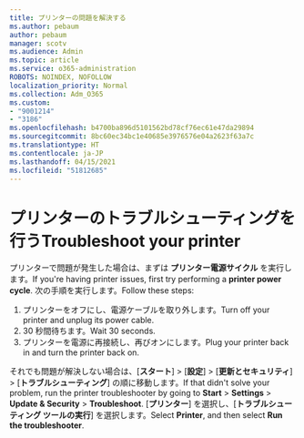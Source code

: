 ```yaml
---
title: プリンターの問題を解決する
ms.author: pebaum
author: pebaum
manager: scotv
ms.audience: Admin
ms.topic: article
ms.service: o365-administration
ROBOTS: NOINDEX, NOFOLLOW
localization_priority: Normal
ms.collection: Adm_O365
ms.custom:
- "9001214"
- "3186"
ms.openlocfilehash: b4700ba896d5101562bd78cf76ec61e47da29894
ms.sourcegitcommit: 8bc60ec34bc1e40685e3976576e04a2623f63a7c
ms.translationtype: HT
ms.contentlocale: ja-JP
ms.lasthandoff: 04/15/2021
ms.locfileid: "51812685"
---
```

# <a name="troubleshoot-your-printer"></a><span data-ttu-id="7b8cc-102">プリンターのトラブルシューティングを行う</span><span class="sxs-lookup"><span data-stu-id="7b8cc-102">Troubleshoot your printer</span></span>

<span data-ttu-id="7b8cc-103">プリンターで問題が発生した場合は、まずは **プリンター電源サイクル** を実行します。</span><span class="sxs-lookup"><span data-stu-id="7b8cc-103">If you're having printer issues, first try performing a **printer power cycle**.</span></span> <span data-ttu-id="7b8cc-104">次の手順を実行します。</span><span class="sxs-lookup"><span data-stu-id="7b8cc-104">Follow these steps:</span></span>

1. <span data-ttu-id="7b8cc-105">プリンターをオフにし、電源ケーブルを取り外します。</span><span class="sxs-lookup"><span data-stu-id="7b8cc-105">Turn off your printer and unplug its power cable.</span></span>
2. <span data-ttu-id="7b8cc-106">30 秒間待ちます。</span><span class="sxs-lookup"><span data-stu-id="7b8cc-106">Wait 30 seconds.</span></span>
3. <span data-ttu-id="7b8cc-107">プリンターを電源に再接続し、再びオンにします。</span><span class="sxs-lookup"><span data-stu-id="7b8cc-107">Plug your printer back in and turn the printer back on.</span></span>

<span data-ttu-id="7b8cc-108">それでも問題が解決しない場合は、[**スタート**]  >  [**設定**]  >  [**更新とセキュリティ**]  >  [**トラブルシューティング**] の順に移動します。</span><span class="sxs-lookup"><span data-stu-id="7b8cc-108">If that didn't solve your problem, run the printer troubleshooter by going to **Start** > **Settings** > **Update & Security** > **Troubleshoot**.</span></span> <span data-ttu-id="7b8cc-109">[**プリンター**] を選択し、[**トラブルシューティング ツールの実行**] を選択します。</span><span class="sxs-lookup"><span data-stu-id="7b8cc-109">Select **Printer**, and then select **Run the troubleshooter**.</span></span>